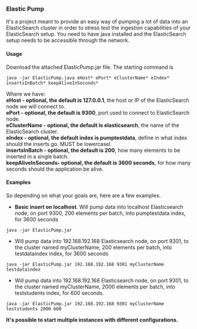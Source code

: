### Elastic Pump
It's a project meant to provide an easy way of pumping a lot of data into an ElasticSearch cluster in order to stress test the ingestion capabilities of your ElasticSearch setup.
You need to have java installed and the ElasticSearch setup needs to be accessible through the network.

#### Usage
Download the attached ElasticPump.jar file. The starting command is
```
java -jar ElasticPump.java eHost* ePort* eClusterName* eIndex* insertsInBatch* keepAliveInSeconds*
```
Where we have:  
**eHost - optional, the default is 127.0.0.1**, the host or IP of the ElasticSearch node we will connect to.  
**ePort - optional, the default is 9300**, port used to connect to ElasticSearch node.  
**eClusterName - optional, the default is elasticsearch**, the name of the ElasticSearch cluster.  
**eIndex - optional, the default index is pumptestdata**, define in what index should the inserts go. MUST be lowercasel.  
**insertsInBatch - optional, the default is 200**, how many elements to be inserted in a single batch.  
**keepAliveInSeconds- optional, the default is 3600 seconds**, for how many seconds should the application be alive.  

#### Examples
So depending on what your goals are, here are a few examples.  
- **Basic insert on localhost**. Will pump data into localhost Elasticsearch node, on port 9300, 200 elements per batch, into pumptestdata index, for 3600 seconds
```
java -jar ElasticPump.jar
```  
- Will pump data into 192.168.192.168 Elasticsearch node, on port 9301, to the cluster named myClusterName, 200 elements per batch, into testdataindex index, for 3600 seconds
```
java -jar ElasticPump.jar 192.168.192.168 9301 myClusterName testdataindex
```  
- Will pump data into 192.168.192.168 Elasticsearch node, on port 9301, to the cluster named myClusterName, 2000 elements per batch, into teststudents index, for 600 seconds.
```
java -jar ElasticPump.jar 192.168.192.168 9301 myClusterName teststudents 2000 600
```
  
**It's possible to start multiple instances with different configurations.**